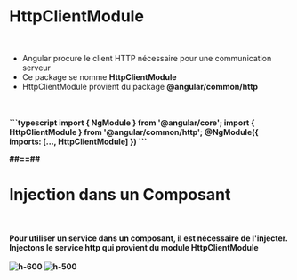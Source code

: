 <!-- .slide: class="sfeir-basic-slide with-code" -->
# HttpClientModule
<br>
<ul>
    <li>Angular procure le client HTTP nécessaire pour une communication serveur</li>
    <li>Ce package se nomme <strong>HttpClientModule</strong></li>
    <li>HttpClientModule provient du package <strong>@angular/common/http</strong</li>
</ul>
<br><br>
```typescript
import { NgModule } from '@angular/core';
import { HttpClientModule } from '@angular/common/http';
@NgModule({
  imports: [..., HttpClientModule]  
})
```
<!-- .element: class="big-code" -->

##==##

<!-- .slide: class="sfeir-basic-slide" -->
# Injection dans un Composant
<br><br>
Pour utiliser un service dans un composant, il est nécessaire de l'injecter.<br>
Injectons le service http qui provient du module HttpClientModule
<br><br>
<img alt="h-600" src="assets/images/school/serveur-communication/injection.png" />
<img alt="h-500" src="assets/images/school/serveur-communication/injection_astuce.png" />

